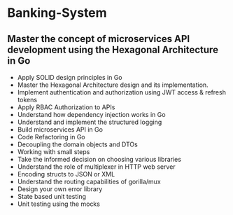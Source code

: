 # Banking-System
## Master the concept of microservices API development using the Hexagonal Architecture in Go
- Apply SOLID design principles in Go
- Master the Hexagonal Architecture design and its implementation.
- Implement authentication and authorization using JWT access & refresh tokens
- Apply RBAC Authorization to APIs
- Understand how dependency injection works in Go
- Understand and implement the structured logging
- Build microservices API in Go
- Code Refactoring in Go
- Decoupling the domain objects and DTOs
- Working with small steps
- Take the informed decision on choosing various libraries
- Understand the role of multiplexer in HTTP web server
- Encoding structs to JSON or XML
- Understand the routing capabilities of gorilla/mux
- Design your own error library
- State based unit testing
- Unit testing using the mocks
